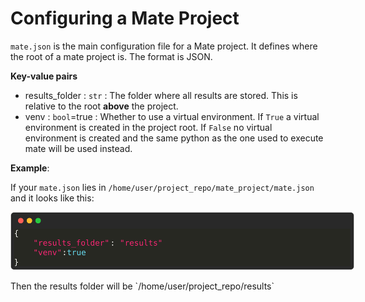 

# Configuring a Mate Project

`mate.json` is the main configuration file for a Mate project. It defines where the root of a mate project is. The format is JSON.

**Key-value pairs**

- results_folder : `str` : The folder where all results are stored. This is relative to the root **above** the project.
- venv : `bool`=true : Whether to use a virtual environment. If `True` a virtual environment is created in the project root. If `False` no virtual environment is created and the same python as the one used to execute mate will be used instead.

**Example**:

If your `mate.json` lies in `/home/user/project_repo/mate_project/mate.json` and it looks like this:
<p align="center" style="">
    <img src="./imgs/json_92f03bfff01a8870814eedb106c54f10.svg" style="max-width:550px" alt="Your Image">
</p>
Then the results folder will be `/home/user/project_repo/results`